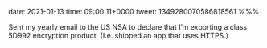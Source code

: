 date: 2021-01-13
time: 09:00:11+0000
tweet: 1349280070586818561
%%%

Sent my yearly email to the US NSA to declare that I’m exporting a class 5D992 encryption product. (I.e. shipped an app that uses HTTPS.)
